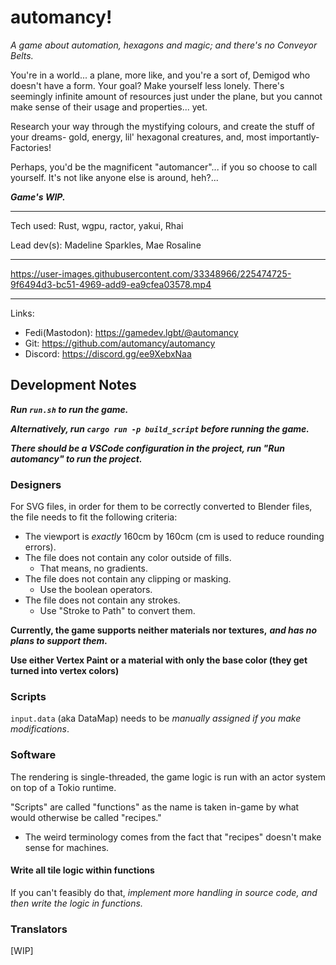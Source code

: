 # automancy!

_A game about automation, hexagons and magic; and there's no Conveyor Belts._

You're in a world... a plane, more like, and you're a sort of, Demigod who doesn't have a form. Your goal? Make yourself less lonely. There's seemingly infinite amount of resources just under the plane, but you cannot make sense of their usage and properties... yet.

Research your way through the mystifying colours, and create the stuff of your dreams- gold, energy, lil' hexagonal creatures, and, most importantly- Factories!

Perhaps, you'd be the magnificent "automancer"... if you so choose to call yourself. It's not like anyone else is around, heh?...

**_Game's WIP._**

---

Tech used: Rust, wgpu, ractor, yakui, Rhai

Lead dev(s): Madeline Sparkles, Mae Rosaline

---

https://user-images.githubusercontent.com/33348966/225474725-9f6494d3-bc51-4969-add9-ea9cfea03578.mp4

---

Links:

- Fedi(Mastodon): https://gamedev.lgbt/@automancy
- Git: https://github.com/automancy/automancy
- Discord: https://discord.gg/ee9XebxNaa

## Development Notes

**_Run `run.sh` to run the game._**

**_Alternatively, run `cargo run -p build_script` before running the game._**

**_There should be a VSCode configuration in the project, run "Run automancy" to run the project._**

### Designers

For SVG files, in order for them to be correctly converted to Blender files, the file needs to fit the following
criteria:

- The viewport is _exactly_ 160cm by 160cm (cm is used to reduce rounding errors).
- The file does not contain any color outside of fills.
  - That means, no gradients.
- The file does not contain any clipping or masking.
  - Use the boolean operators.
- The file does not contain any strokes.
  - Use "Stroke to Path" to convert them.

**Currently, the game supports neither materials nor textures,** **_and has no plans to support them._**

**Use either Vertex Paint or a material with only the base color (they get turned into vertex colors)**

### Scripts

`input.data` (aka DataMap) needs to be _manually assigned if you make modifications_.

### Software

The rendering is single-threaded, the game logic is run with an actor system on top of a Tokio runtime.

"Scripts" are called "functions" as the name is taken in-game by what would otherwise be called "recipes."

- The weird terminology comes from the fact that "recipes" doesn't make sense for machines.

#### Write all tile logic within functions

If you can't feasibly do that, _implement more handling in source code, and then write the logic in functions._

### Translators

[WIP]
